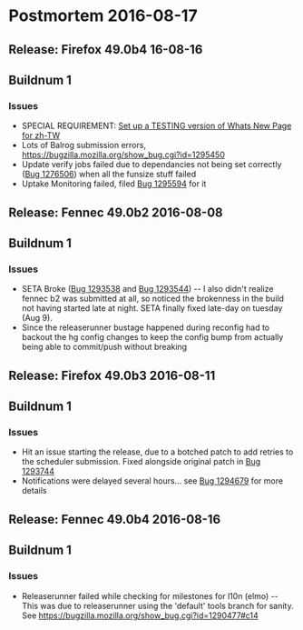 # Postmortem 2016-08-17

## Release: Firefox 49.0b4 16-08-16

## Buildnum 1
### Issues
- SPECIAL REQUIREMENT: [Set up a TESTING version of Whats New Page for zh-TW](https://bugzilla.mozilla.org/show_bug.cgi?id=1292637)
- Lots of Balrog submission errors, https://bugzilla.mozilla.org/show_bug.cgi?id=1295450
- Update verify jobs failed due to dependancies not being set correctly ([Bug 1276506](https://bugzil.la/1276506)) when all the funsize stuff failed
- Uptake Monitoring failed, filed [Bug 1295594](https://bugzil.la/1295594) for it

## Release: Fennec 49.0b2 2016-08-08

## Buildnum 1
### Issues
- SETA Broke ([Bug 1293538](https://bugzil.la/1293538) and [Bug 1293544](https://bugzil.la/1293544)) -- I also didn't realize fennec b2 was submitted at all, so noticed the brokenness in the build not having started late at night. SETA finally fixed late-day on tuesday (Aug 9).
- Since the releaserunner bustage happened during reconfig had to backout the hg config changes to keep the config bump from actually being able to commit/push without breaking

## Release: Firefox 49.0b3 2016-08-11

## Buildnum 1
### Issues
- Hit an issue starting the release, due to a botched patch to add retries to the scheduler submission. Fixed alongside original patch in [Bug 1293744](https://bugzil.la/1293744)
- Notifications were delayed several hours... see [Bug 1294679](https://bugzil.la/1294679) for more details

## Release: Fennec 49.0b4 2016-08-16

## Buildnum 1
### Issues
- Releaserunner failed while checking for milestones for l10n (elmo) -- This was due to releaserunner using the 'default' tools branch for sanity. See https://bugzilla.mozilla.org/show_bug.cgi?id=1290477#c14

